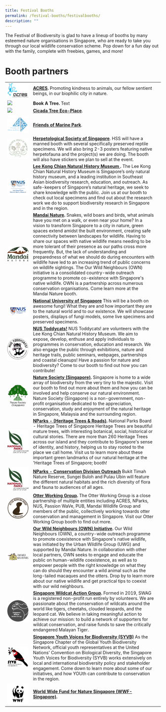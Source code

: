 ```yaml
---
title: Festival Booths
permalink: /festival-booths/festivalbooths/
description: ""
---
```

The Festival of Biodiversity is glad to have a lineup of booths by many esteemed nature organisations in Singapore, who are ready to take you through our local wildlife conservation scheme. Pop down for a fun day out with the family, complete with freebies, games, and more!

# **Booth partners**


| ||  |
| -------- | -------- | -------- |
|![](/images/acres.jpeg) | **[ACRES](https://acres.org.sg/).** Promoting kindness to animals, our fellow sentient beings, in our biophilic city in nature.|
|![](/images/bookatree.jpeg) | **Book A Tree.** Text
|![](/images/cicada%20tree%20eco-place.jpg)| **[Cicada Tree Eco-Place](https://herpsocsg.com/)**. |
|![](/images/friends%20of%20marine%20park.png)| **[Friends of Marine Park](https://herpsocsg.com/)**. |
|![](/images/Logos/hsslogo.jpg)| **[Herpetological Society of Singapore](https://herpsocsg.com/)**. HSS will have a manned booth with several specifically preserved reptile specimens. We will also bring 2-3 posters featuring native herpetofauna and the project(s) we are doing. The booth will also have stickers we plan to sell at the event.|
|![](/images/Logos/Lee%20Kong%20Chian%20logo(updated)%20.jpeg)|**[Lee Kong Chian Natural History Museum ](https://lkcnhm.nus.edu.sg/).** The Lee Kong Chian Natural History Museum is Singapore’s only natural history museum, and a leading institution in Southeast Asian biodiversity research, education, and outreach. As safe-keepers of Singapore’s natural heritage, we seek to share knowledge with the public. Join us at our booth to check out local specimens and find out about the research work we do to support biodiversity research in Singapore and in the region.|
|![](/images/Logos/mandai-nature.jpg)|**[Mandai Nature](https://www.mandainature.org/en/home.html).** Snakes, wild boars and birds, what animals have you met on a walk, or even near your home?  In a vision to transform Singapore to a city in nature, green spaces extend amidst the built environment, creating safe connectivity between landscapes for wildlife. Having to share our spaces with native wildlife means needing to be more tolerant of their presence as our paths cross more frequently. But, the lack of understanding and preparedness of what we should do during encounters with wildlife have led to an increasing trend of public concerns on wildlife sightings. The Our Wild Neighbours (OWN) initiative is a consolidated country-wide outreach programme to promote co-existence with Singapore's native wildlife. OWN is a partnership across numerous conservation organisations. Come learn more at the Mandai Nature booth.|
|![](/images/nus_logo_full_colour.jpeg)| **[National University of Singapore](https://nus.edu.sg/)** This will be a booth on awesome fungi! What they are and how important they are to the natural world and to our existence. We will showcase posters, displays of fungi models, some live specimens and preserved specimens.
|![](/images/Logos/toddycats%20(updated%20logo).jpeg)| **[NUS Toddycats!](https://toddycats.wordpress.com/)** NUS Toddycats! are volunteers with the Lee Kong Chian Natural History Museum. We aim to expose, develop, enthuse and apply individuals to programmes in conservation, education and research. We also engage the public through exhibitions, nature and heritage trails, public seminars, webpages, partnerships and coastal cleanups! Have a passion for nature and biodiversity? Come to our booth to find out how you can contribute!
|![](/images/Logos/nsslogo.jpg)| **[Nature Society (Singapore)](https://www.nss.org.sg/).** Singapore is home to a wide array of biodiversity from the very tiny to the majestic. Visit our booth to find out more about them and how you can be involved and help conserve our natural environment. Nature Society (Singapore) is a non-government, non-profit organisation dedicated to the appreciation, conservation, study and enjoyment of the natural heritage in Singapore, Malaysia and the surrounding region.|
|![](/images/Logos/NParks%20Logo%20new%20tagline_colour.png)| **[NParks - (Heritage Trees & Roads)](https://www.nparks.gov.sg/gardens-parks-and-nature/heritage-trees).** National Parks Board - Heritage Trees of Singapore Heritage Trees are beautiful mature trees, with interesting botanical, social, historical or cultural stories. There are more than 260 Heritage Trees across our island and they contribute to Singapore's sense of identity, and history, helping us to stay rooted to the place we call home. Visit us to learn more about these important green landmarks of our natural heritage at the 'Heritage Trees of Singapore; booth!|
|![](/images/Logos/NParks%20Logo%20new%20tagline_colour.png)| **[NParks - Conservation Division Outreach](https://www.nparks.gov.sg/about-us)** Bukit Timah Nature Reserve, Sungei Buloh and Pulau Ubin will feature the different natural habitats and the rich diversity of flora and fauna to audiences of all ages.|
|![](/images/Logos/Otter%20working%20group%20(updated%20logo).jpeg)|**[Otter Working Group](https://www.facebook.com/OtterWatch/posts/introducing-singapores-otter-working-group/1127515683987645/).** The Otter Working Group is a close partnership of multiple entities including ACRES, NParks, NUS, Passion WaVe, PUB, Mandai Wildlife Group and members of the public, collectively working towards otter conservation and management in Singapore. Visit our Otter Working Group booth to find out more.|
|![](/images/ownlogo_yellow_full.png)| **[Our Wild Neighbours (OWN) Initiative](https://www.XXX.org/).** Our Wild Neighbours (OWN), a country-wide outreach programme to promote coexistence with Singapore's native wildlife, was initiated by the Urban Wildlife Group (UWG) and supported by Mandai Nature. In collaboration with other local partners, OWN seeks to engage and educate the public on human-wildlife coexistence, as well as to empower people with the right knowledge on what they can do should they encounter a wild animal such as the long-tailed macaques and the otters. Drop by to learn more about our native wildlife and get practical tips to coexist with our wild neighbours.
|![](/images/Logos/swag.png)| **[Singapore Wildcat Action Group](https://www.swagcat.org/).** Formed in 2019, SWAG is a registered non-profit run entirely by volunteers. We are passionate about the conservation of wildcats around the world like tigers, cheetahs, clouded leopards, and the leopard cat. We believe in taking meaningful action to achieve our mission: to build a network of supporters for wildcat conservation, and raise funds to save the critically endangered Malayan Tiger.|
|![](/images/Logos/syvb-logo.png)| **[Singapore Youth Voices for Biodiversity (SYVB)](https://sgyouthvoicesbiod.wordpress.com/)** As the Singapore Chapter of the Global Youth Biodiversity Network, official youth representatives at the United Nations' Convention on Biological Diversity, the Singapore Youth Voices for Biodiversity (SYVB) works extensively on local and international biodiversity policy and stakeholder engagement. Come down to learn more about some of our initiatives, and how YOUth can contribute to conservation in the region.
|![](/images/Logos/wwfsg.jpg)| **[World Wide Fund for Nature Singapore (WWF-Singapore)](https://www.wwf.sg/).** |